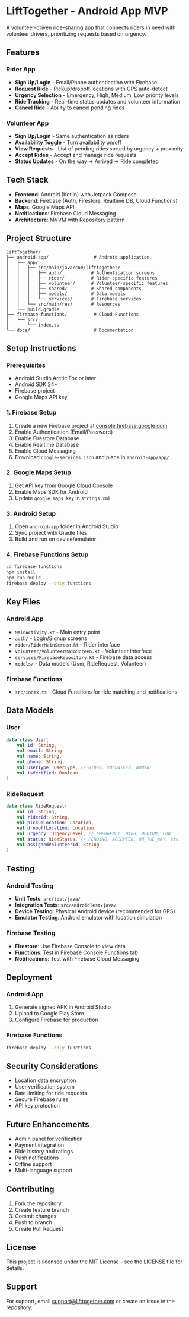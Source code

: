 # LiftTogether - Android App MVP

A volunteer-driven ride-sharing app that connects riders in need with volunteer drivers, prioritizing requests based on urgency.

## Features

### Rider App
- **Sign Up/Login** - Email/Phone authentication with Firebase
- **Request Ride** - Pickup/dropoff locations with GPS auto-detect
- **Urgency Selection** - Emergency, High, Medium, Low priority levels
- **Ride Tracking** - Real-time status updates and volunteer information
- **Cancel Ride** - Ability to cancel pending rides

### Volunteer App
- **Sign Up/Login** - Same authentication as riders
- **Availability Toggle** - Turn availability on/off
- **View Requests** - List of pending rides sorted by urgency + proximity
- **Accept Rides** - Accept and manage ride requests
- **Status Updates** - On the way → Arrived → Ride completed

## Tech Stack

- **Frontend**: Android (Kotlin) with Jetpack Compose
- **Backend**: Firebase (Auth, Firestore, Realtime DB, Cloud Functions)
- **Maps**: Google Maps API
- **Notifications**: Firebase Cloud Messaging
- **Architecture**: MVVM with Repository pattern

## Project Structure

```
LiftTogether/
├── android-app/                 # Android application
│   ├── app/
│   │   ├── src/main/java/com/lifttogether/
│   │   │   ├── auth/           # Authentication screens
│   │   │   ├── rider/          # Rider-specific features
│   │   │   ├── volunteer/      # Volunteer-specific features
│   │   │   ├── shared/         # Shared components
│   │   │   ├── models/         # Data models
│   │   │   └── services/       # Firebase services
│   │   └── src/main/res/       # Resources
│   └── build.gradle
├── firebase-functions/          # Cloud Functions
│   └── src/
│       └── index.ts
└── docs/                        # Documentation
```

## Setup Instructions

### Prerequisites
- Android Studio Arctic Fox or later
- Android SDK 24+
- Firebase project
- Google Maps API key

### 1. Firebase Setup
1. Create a new Firebase project at [console.firebase.google.com](https://console.firebase.google.com)
2. Enable Authentication (Email/Password)
3. Enable Firestore Database
4. Enable Realtime Database
5. Enable Cloud Messaging
6. Download `google-services.json` and place in `android-app/app/`

### 2. Google Maps Setup
1. Get API key from [Google Cloud Console](https://console.cloud.google.com)
2. Enable Maps SDK for Android
3. Update `google_maps_key` in `strings.xml`

### 3. Android Setup
1. Open `android-app` folder in Android Studio
2. Sync project with Gradle files
3. Build and run on device/emulator

### 4. Firebase Functions Setup
```bash
cd firebase-functions
npm install
npm run build
firebase deploy --only functions
```

## Key Files

### Android App
- `MainActivity.kt` - Main entry point
- `auth/` - Login/Signup screens
- `rider/RiderMainScreen.kt` - Rider interface
- `volunteer/VolunteerMainScreen.kt` - Volunteer interface
- `services/FirebaseRepository.kt` - Firebase data access
- `models/` - Data models (User, RideRequest, Volunteer)

### Firebase Functions
- `src/index.ts` - Cloud Functions for ride matching and notifications

## Data Models

### User
```kotlin
data class User(
    val id: String,
    val email: String,
    val name: String,
    val phone: String,
    val userType: UserType, // RIDER, VOLUNTEER, ADMIN
    val isVerified: Boolean
)
```

### RideRequest
```kotlin
data class RideRequest(
    val id: String,
    val riderId: String,
    val pickupLocation: Location,
    val dropoffLocation: Location,
    val urgency: UrgencyLevel, // EMERGENCY, HIGH, MEDIUM, LOW
    val status: RideStatus, // PENDING, ACCEPTED, ON_THE_WAY, etc.
    val assignedVolunteerId: String
)
```

## Testing

### Android Testing
- **Unit Tests**: `src/test/java/`
- **Integration Tests**: `src/androidTest/java/`
- **Device Testing**: Physical Android device (recommended for GPS)
- **Emulator Testing**: Android emulator with location simulation

### Firebase Testing
- **Firestore**: Use Firebase Console to view data
- **Functions**: Test in Firebase Console Functions tab
- **Notifications**: Test with Firebase Cloud Messaging

## Deployment

### Android App
1. Generate signed APK in Android Studio
2. Upload to Google Play Store
3. Configure Firebase for production

### Firebase Functions
```bash
firebase deploy --only functions
```

## Security Considerations

- Location data encryption
- User verification system
- Rate limiting for ride requests
- Secure Firebase rules
- API key protection

## Future Enhancements

- Admin panel for verification
- Payment integration
- Ride history and ratings
- Push notifications
- Offline support
- Multi-language support

## Contributing

1. Fork the repository
2. Create feature branch
3. Commit changes
4. Push to branch
5. Create Pull Request

## License

This project is licensed under the MIT License - see the LICENSE file for details.

## Support

For support, email support@lifttogether.com or create an issue in the repository.
